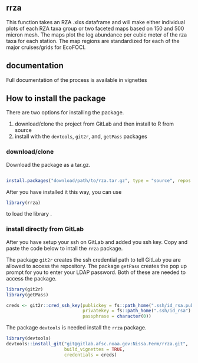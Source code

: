 <!-- README.md is generated from README.Rmd. Please edit that file -->
rrza
----

This function takes an RZA .xlxs dataframe and will make either
individual plots of each RZA taxa group or two faceted maps based on 150
and 500 micron mesh. The maps plot the log abundance per cubic meter of
the rza taxa for each station. The map regions are standardized for each
of the major cruises/grids for EcoFOCI.

documentation
-------------

Full documentation of the process is available in vignettes

How to install the package
--------------------------

There are two options for installing the package.

1.  download/clone the project from GitLab and then install to R from
    source
2.  install with the `devtools`, `git2r`, and, `getPass` packages

### download/clone

Download the package as a tar.gz.

``` r

install.packages("download/path/to/rza.tar.gz", type = "source", repos = NULL)
```

After you have installed it this way, you can use

``` r
library(rrza)
```

to load the library .

### install directly from GitLab

After you have setup your ssh on GitLab and added you ssh key. Copy and
paste the code below to intall the `rrza` package.

The package `git2r` creates the ssh credential path to tell GitLab you
are allowed to access the repository. The package `getPass` creates the
pop up prompt for you to enter your LDAP password. Both of these are
needed to access the package.

``` r
library(git2r)
library(getPass)

creds <- git2r::cred_ssh_key(publickey = fs::path_home(".ssh/id_rsa.pub"),
                             privatekey = fs::path_home(".ssh/id_rsa")
                             passphrase = character(0))
```

The package `devtools` is needed install the `rrza` package.

``` r
library(devtools)
devtools::install_git("git@gitlab.afsc.noaa.gov:Nissa.Ferm/rrza.git",
                      build_vignettes = TRUE,
                      credentials = creds)
```

